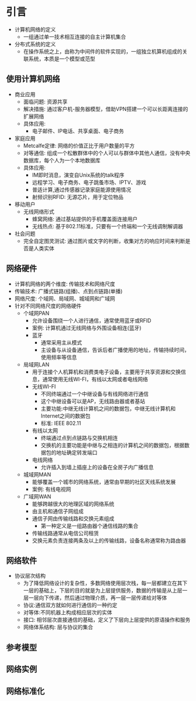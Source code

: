 # 引言
- 计算机网络的定义
    - 一组通过单一技术相互连接的自主计算机集合
- 分布式系统的定义
    - 在操作系统之上，由称为中间件的软件实现的，一组独立机算机组成的关联系统，本质是一个模型或范型

## 使用计算机网络
- 商业应用
    - 面临问题: 资源共享
    - 解决措施: 通过客户机-服务器模型，借助VPN搭建一个可以长距离连接的扩展网络
    - 具体应用:
        - 电子邮件、IP电话、共享桌面、电子商务
- 家庭应用
    - Metcalfe定律: 网络的价值正比于用户数量的平方
    - 对等通信: 组成一个松散群体中的个人可以与群体中其他人通信，没有中央数据库，每个人为一个本地数据库
    - 具体应用:
        - IM即时消息，演变自Unix系统的talk程序
        - 远程学习、电子商务、电子跳蚤市场、IPTV、游戏
        - 普适计算,通过传感器记录家庭能源使用情况
        - 射频识别RFID: 无源芯片，用于定位物品
- 移动用户  
    - 无线网络形式
        - 蜂窝网络: 通过基站提供的手机覆盖面连接用户
        - 无线热点: 基于802.11标准，只要有一个终端和一个无线调制解调器
- 社会问题
    -  完全自定图灵测试: 通过图片或文字的判断，收集对方的响应时间来判断是否是人类实体


## 网络硬件
- 计算机网络的两个维度: 传输技术和网络尺度
- 传输技术: 广播式链路(组播)、点到点链路(单播)
- 网络尺度: 个域网、局域网、城域网和广域网
- 针对不同网络尺度的网络硬件
    - 个域网PAN
        - 允许设备围绕一个人进行通信，通常使用蓝牙或RFID
        - 案例: 计算机通过无线网络与外围设备相连(蓝牙)
        - 蓝牙
            - 通常采用主从模式
            - 主设备与从设备通信，告诉后者广播使用的地址，传输持续时间，使用频率等信息
    - 局域网LAN
        - 用于连接个人机算机和消费类电子设备，主要用于共享资源和交换信息，通常使用无线WI-FI，有线以太网或者电线网络
        - 无线WI-FI
            - 不同终端通过一个中继设备与有线网络进行通信
            - 这个中继设备可以是AP，无线路由器或者基站
            - 主要功能:中继无线计算机之间的数据包，中继无线计算机和Internet之间的数据包
            - 标准: IEEE 802.11
        - 有线以太网
            - 终端通过点到点链路与交换机相连
            - 交换机的主要功能是中继与之相连的计算机之间的数据包，根据数据包的地址确定转发端口
        - 电线网络
            - 允许插入到墙上插座上的设备在全房子内广播信息
    - 城域网MAN
        - 能够覆盖一个城市的网络系统，通常由早期的社区天线系统发展
        - 案例: 有线电视网
    - 广域网WAN
        - 能够跨越很大的地理区域的网络系统
        - 由主机和通信子网组成
        - 通信子网由传输线路和交换元素组成
            - 第一种定义是一组路由器个通信线路的集合
        - 传输线路通常从电信公司租赁
        - 交换元素负责连接两条及以上的传输线路，设备名称通常称为路由器


## 网络软件
- 协议层次结构
    - 为了降低网络设计的复杂性，多数网络使用层次栈，每一层都建立在其下一层的基础上，下层的目的就是为上层提供服务，数据的传输是从上层一层一层向下传递，然后通过物理介质，再一层一层传递给对等体
    - 协议:通信双方就如何进行通信的一种约定
    - 对等体:不同机器上构成相应层次的实体
    - 接口: 相邻层次直接通信的基础，定义了下层向上层提供的原语操作和服务
    - 网络体系结构: 层与协议的集合
## 参考模型

## 网络实例

## 网络标准化